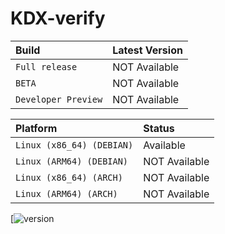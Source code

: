 # KDX-verify

| Build                 | Latest Version         |
| :-------------------- | :--------------------- |
| `Full release`        |          NOT Available |
| `BETA`                |          NOT Available |
| `Developer Preview`   |          NOT Available | 

| Platform                    | Status                 |
| :-------------------------- | :--------------------- |
| `Linux (x86_64) (DEBIAN)`   |              Available |
| `Linux (ARM64) (DEBIAN)`    |          NOT Available |
| `Linux (x86_64) (ARCH)`     |          NOT Available |
| `Linux (ARM64) (ARCH)`      |          NOT Available | 

[![version](1.0)
